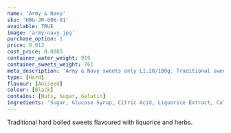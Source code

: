 ```yaml
---
name: 'Army & Navy'
sku: 'HBG-JR-006-01'
available: TRUE
image: 'army-navy.jpg'
purchase_option: 1
price: 0.012
cost_price: 0.0085
container_water_weight: 919
container_sweets_weight: 761
meta_description: 'Army & Navy sweets only Ł1.20/100g. Traditional sweets and more at Humbugs Confectionery Store. Specialists in satisfying your sweet tooth!'
type: [Hard]
flavour: [Aniseed]
colour: [Black]
contains: [Nuts, Sugar, Gelatin]
ingredients: 'Sugar, Glucose Syrup, Citric Acid, Liquorice Extract, Colours: Carbon Black'
---
```

Traditional hard boiled sweets flavoured with liquorice and herbs.